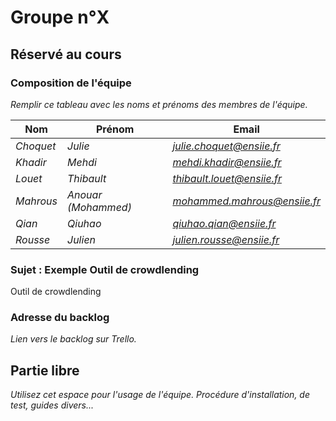 # Groupe n°X

## Réservé au cours

### Composition de l'équipe

*Remplir ce tableau avec les noms et prénoms des membres de l'équipe.*


| Nom                     | Prénom                   | Email                   |
| -------------           |-------------             |-------------            |
| *Choquet*                   | *Julie*                 | *julie.choquet@ensiie.fr*                 |
| *Khadir*                   | *Mehdi*                 | *mehdi.khadir@ensiie.fr*                 |
| *Louet*                   | *Thibault*                 | *thibault.louet@ensiie.fr*                 |
| *Mahrous*                   | *Anouar (Mohammed)*                 | *mohammed.mahrous@ensiie.fr*                 |
| *Qian*                   | *Qiuhao*                 | *qiuhao.qian@ensiie.fr*                 |
| *Rousse*                   | *Julien*                 | *julien.rousse@ensiie.fr*                 |

### Sujet : Exemple Outil de crowdlending

Outil de crowdlending

### Adresse du backlog

*Lien vers le backlog sur Trello.*

## Partie libre

*Utilisez cet espace pour l'usage de l'équipe. Procédure d'installation, de test, guides divers...*